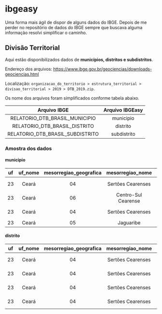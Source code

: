 # ibgeasy
Uma forma mais ágil de dispor de alguns dados do IBGE. Depois de me perder no repositório de dados do IBGE sempre que buscava alguma informação resolvi simplificar o caminho.



## Divisão Territorial

Aqui estão disponibilizados dados de **municípios, distritos e subdistritos**.

Endereço dos arquivos: https://www.ibge.gov.br/geociencias/downloads-geociencias.html

Localização: `organizacao_do_territorio > estrutura_territorial > divisao_territorial > 2019 > DTB_2019.zip`.

Os nome dos arquivos foram simplificados conforme tabela abaixo.

|           Arquivo IBGE           | Arquivo IBGEasy |
| :------------------------------: | :-------------: |
|  RELATORIO_DTB_BRASIL_MUNICIPIO  |    municipio    |
|  RELATORIO_DTB_BRASIL_DISTRITO   |    distrito     |
| RELATORIO_DTB_BRASIL_SUBDISTRITO |   subdistrito   |

### Amostra dos dados

#### municipio

|  uf  | uf_nome | mesorregiao_geografica |  mesorregiao_nome   | microrregiao_geografica |   microrregiao_nome    | municipio | municipio_codigo_completo | municipio_nome |
| :--: | :-----: | :--------------------: | :-----------------: | :---------------------: | :--------------------: | :-------: | :-----------------------: | :------------: |
|  23  |  Ceará  |           04           |  Sertões Cearenses  |           019           | Sertão de Quixeramobim |   11306   |          2311306          |    Quixadá     |
|  23  |  Ceará  |           06           | Centro-Sul Cearense |           026           |         Iguatu         |   11355   |          2311355          |    Quixelô     |
|  23  |  Ceará  |           04           |  Sertões Cearenses  |           019           | Sertão de Quixeramobim |   11405   |          2311405          |  Quixeramobim  |
|  23  |  Ceará  |           05           |      Jaguaribe      |           023           |    Baixo Jaguaribe     |   11504   |          2311504          |    Quixeré     |

#### distrito

|  uf  | uf_nome | mesorregiao_geografica | mesorregiao_nome  | microrregiao_geografica |   microrregiao_nome    | municipio | municipio_codigo_completo | municipio_nome | distrito | distrito_codigo_completo | distrito_nome  |
| :--: | :-----: | :--------------------: | :---------------: | :---------------------: | :--------------------: | :-------: | :-----------------------: | :------------: | :------: | :----------------------: | :------------: |
|  23  |  Ceará  |           04           | Sertões Cearenses |           019           | Sertão de Quixeramobim |   11306   |          2311306          |    Quixadá     |    05    |        231130605         |    Quixadá     |
|  23  |  Ceará  |           04           | Sertões Cearenses |           019           | Sertão de Quixeramobim |   11306   |          2311306          |    Quixadá     |    18    |        231130618         |   Califórnia   |
|  23  |  Ceará  |           04           | Sertões Cearenses |           019           | Sertão de Quixeramobim |   11306   |          2311306          |    Quixadá     |    25    |        231130625         | Cipó dos Anjos |
|  23  |  Ceará  |           04           | Sertões Cearenses |           019           | Sertão de Quixeramobim |   11306   |          2311306          |    Quixadá     |    30    |        231130630         |    Custódio    |